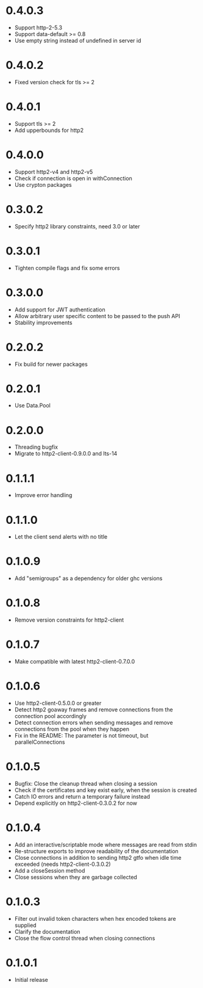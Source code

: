 0.4.0.3
=======

- Support http-2-5.3
- Support data-default >= 0.8
- Use empty string instead of undefined in server id

0.4.0.2
=======

- Fixed version check for tls >= 2

0.4.0.1
=======

- Support tls >= 2
- Add upperbounds for http2

0.4.0.0
=======

- Support http2-v4 and http2-v5
- Check if connection is open in withConnection
- Use crypton packages

0.3.0.2
=======

- Specify http2 library constraints, need 3.0 or later

0.3.0.1
=======

- Tighten compile flags and fix some errors

0.3.0.0
=======

- Add support for JWT authentication
- Allow arbitrary user specific content to be passed to the push API
- Stability improvements

0.2.0.2
=======

- Fix build for newer packages

0.2.0.1
=======

- Use Data.Pool

0.2.0.0
=======

- Threading bugfix
- Migrate to http2-client-0.9.0.0 and lts-14

0.1.1.1
=======

- Improve error handling

0.1.1.0
=======

- Let the client send alerts with no title

0.1.0.9
=======

- Add "semigroups" as a dependency for older ghc versions

0.1.0.8
=======

- Remove version constraints for http2-client

0.1.0.7
=======

- Make compatible with latest http2-client-0.7.0.0

0.1.0.6
=======

- Use http2-client-0.5.0.0 or greater
- Detect http2 goaway frames and remove connections from the
  connection pool accordingly
- Detect connection errors when sending messages and remove
  connections from the pool when they happen
- Fix in the README: The parameter is not timeout, but
  parallelConnections

0.1.0.5
=======

- Bugfix: Close the cleanup thread when closing a session
- Check if the certificates and key exist early, when the session is created
- Catch IO errors and return a temporary failure instead
- Depend explicitly on http2-client-0.3.0.2 for now

0.1.0.4
=======

- Add an interactive/scriptable mode where messages are read from stdin
- Re-structure exports to improve readability of the documentation
- Close connections in addition to sending http2 gtfo when idle time exceeded (needs http2-client-0.3.0.2)
- Add a closeSession method
- Close sessions when they are garbage collected

0.1.0.3
=======

- Filter out invalid token characters when hex encoded tokens are supplied
- Clarify the documentation
- Close the flow control thread when closing connections

0.1.0.1
=======

- Initial release
